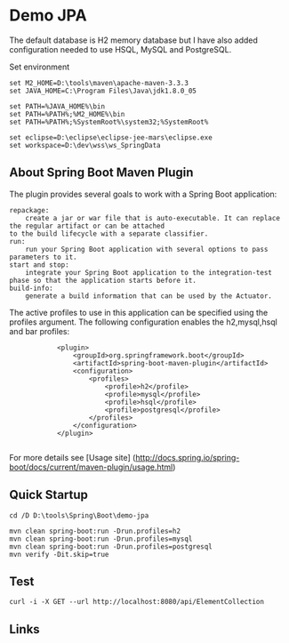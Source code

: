 # Demo JPA 

The default database is H2 memory database but I have also added configuration needed to use HSQL, 
MySQL and PostgreSQL.

Set environment
```batch 
set M2_HOME=D:\tools\maven\apache-maven-3.3.3
set JAVA_HOME=C:\Program Files\Java\jdk1.8.0_05

set PATH=%JAVA_HOME%\bin
set PATH=%PATH%;%M2_HOME%\bin
set PATH=%PATH%;%SystemRoot%\system32;%SystemRoot%

set eclipse=D:\eclipse\eclipse-jee-mars\eclipse.exe
set workspace=D:\dev\wss\ws_SpringData
```

## About Spring Boot Maven Plugin

The plugin provides several goals to work with a Spring Boot application:

    repackage: 
    	create a jar or war file that is auto-executable. It can replace the regular artifact or can be attached 
	to the build lifecycle with a separate classifier.
    run: 
    	run your Spring Boot application with several options to pass parameters to it.
    start and stop: 
    	integrate your Spring Boot application to the integration-test phase so that the application starts before it.
    build-info: 
    	generate a build information that can be used by the Actuator.
     

The active profiles to use in this application can be specified using the profiles argument. 
The following configuration enables the h2,mysql,hsql and bar profiles:
```   
			<plugin>
				<groupId>org.springframework.boot</groupId>
				<artifactId>spring-boot-maven-plugin</artifactId>
				<configuration>
					<profiles>
						<profile>h2</profile>
						<profile>mysql</profile>
						<profile>hsql</profile>
						<profile>postgresql</profile>						
					</profiles>
				</configuration>         				
			</plugin>
			
```
For more details see [Usage site] (http://docs.spring.io/spring-boot/docs/current/maven-plugin/usage.html)

## Quick Startup

```
cd /D D:\tools\Spring\Boot\demo-jpa

mvn clean spring-boot:run -Drun.profiles=h2
mvn clean spring-boot:run -Drun.profiles=mysql
mvn clean spring-boot:run -Drun.profiles=postgresql
mvn verify -Dit.skip=true

```

## Test 

```
curl -i -X GET --url http://localhost:8080/api/ElementCollection

```

##  Links


